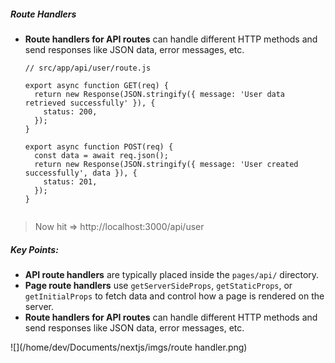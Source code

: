 ##### Route Handlers

- **Route handlers for API routes** can handle different HTTP methods and send responses like JSON data, error messages, etc.

  

  ```react
  // src/app/api/user/route.js
  
  export async function GET(req) {
    return new Response(JSON.stringify({ message: 'User data retrieved successfully' }), {
      status: 200,
    });
  }
  
  export async function POST(req) {
    const data = await req.json();
    return new Response(JSON.stringify({ message: 'User created successfully', data }), {
      status: 201,
    });
  }
  
  
  ```


> Now hit => http://localhost:3000/api/user



##### Key Points:

- **API route handlers** are typically placed inside the `pages/api/` directory.
- **Page route handlers** use `getServerSideProps`, `getStaticProps`, or `getInitialProps` to fetch data and control how a page is rendered on the server.
- **Route handlers for API routes** can handle different HTTP methods and send responses like JSON data, error messages, etc.





![](/home/dev/Documents/nextjs/imgs/route handler.png)
